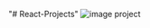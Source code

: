 "# React-Projects" 
![image](https://github.com/user-attachments/assets/bb7b8184-e686-40b5-97c2-b7410df260eb)
project 
